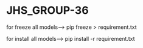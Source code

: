 # JHS_GROUP-36

for freeze all models-->
pip freeze > requirement.txt

for install all models-->
pip install -r  requirement.txt

